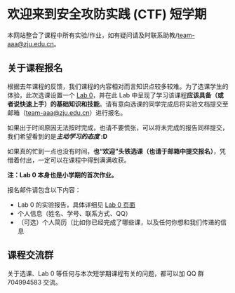 # 欢迎来到安全攻防实践 (CTF) 短学期

本网站整合了课程中所有实验/作业，如有疑问请及时联系助教/<team-aaa@zju.edu.cn>。

## 关于课程报名

根据去年课程的反馈，我们课程的内容相对而言知识点较多较难。为了选课学生的体验，此次选课设置一个 [Lab 0](intro/lab0.md)，并在此 Lab 中呈现了学习该课程**应该具备（或者说快速上手）的基础知识和技能**。请有意向选课的同学完成后将实验文档提交至邮箱（team-aaa@zju.edu.cn）进行报名。

如果出于时间原因无法按时完成，也请不要慌张，可以将未完成的报告同样提交，我们希望看到的是***主动学习的态度* :D**

如果真的忙到一点也没有时间，**也“欢迎”头铁选课（也请于邮箱中提交报名）**，凭借着付出，一定可以在课程中得到满满收获。

**注：Lab 0 本身也是小学期的首次作业。**

报名邮件请包含以下内容：

- Lab 0 的实验报告，具体详细见 [Lab 0 页面](intro/lab0.md)
- 个人信息（姓名、学号、联系方式、QQ）
- （可选）个人简历（比如你已经完成了哪些课，以及任何你想和我们传递的信息

<!-- ## 关于课程补选

在已经截止时间（**6月11日**）后仍想参与补选课程的同学，请于考试周前的（**6月19日中午12点**）通过邮件提交课程报名；细节同上所述。补选期间的名额更加有限，故我们将同样根据提交的报告/简历进行筛选，请补选的同学考虑做 [Lab 0](intro/lab0.md) 时的体验做补选决定。 -->

## 课程交流群

关于选课、Lab 0 等任何与本次短学期课程有关的问题，都可以加 QQ 群 704994583 交流。